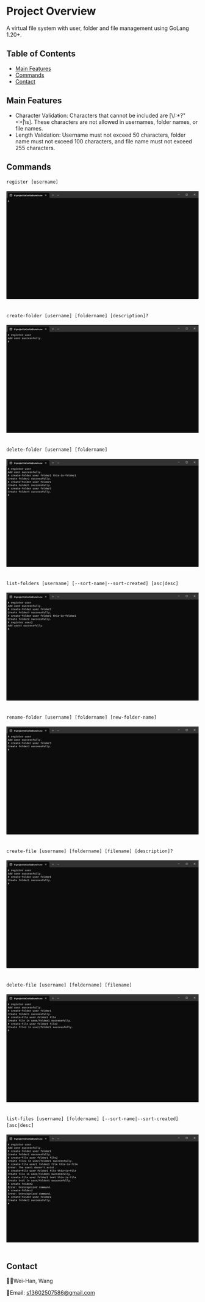 # Project Overview

A virtual file system with user, folder and file management using GoLang 1.20+.

## Table of Contents

- [Main Features](#main-features)
- [Commands](#commands)
- [Contact](#contact)

## Main Features

- Character Validation: Characters that cannot be included are [\\/:*?"<>|\s]. These characters are not allowed in usernames, folder names, or file names.
- Length Validation: Username must not exceed 50 characters, folder name must not exceed 100 characters, and file name must not exceed 255 characters.

## Commands

`register [username]`
</br>
</br>
<img src="./demo/register.gif" alt="register"/>
</br>
</br>

`create-folder [username] [foldername] [description]?`
</br>
</br>
<img src="./demo/create_folder.gif" alt="create_folder"/>
</br>
</br>

`delete-folder [username] [foldername]`
</br>
</br>
<img src="./demo/delete_folder.gif" alt="delete_folder"/>
</br>
</br>

`list-folders [username] [--sort-name|--sort-created] [asc|desc]`
</br>
</br>
<img src="./demo/list-folders.gif" alt="list-folders"/>
</br>
</br>

`rename-folder [username] [foldername] [new-folder-name]`
</br>
</br>
<img src="./demo/rename_folder.gif" alt="rename_folder"/>
</br>
</br>

`create-file [username] [foldername] [filename] [description]?`
</br>
</br>
<img src="./demo/create-file.gif" alt="create-file"/>
</br>
</br>

`delete-file [username] [foldername] [filename]`
</br>
</br>
<img src="./demo/delete-file.gif" alt="delete-file"/>
</br>
</br>

`list-files [username] [foldername] [--sort-name|--sort-created] [asc|desc]`
</br>
</br>
<img src="./demo/list-files.gif" alt="list-files"/>
</br>
</br>

## Contact

👨‍💻Wei-Han, Wang
<br/>

📧Email: s13602507586@gmail.com
